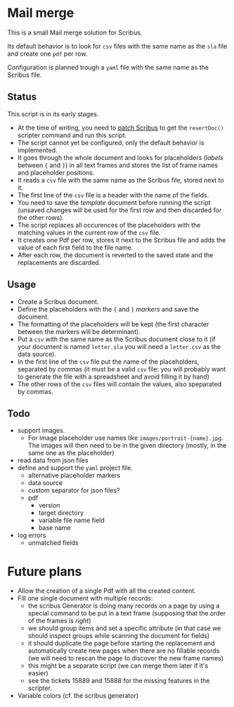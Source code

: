 # Mail merge

This is a small Mail merge solution for Scribus.

Its default behavior is to look for `csv` files with the same name as the `sla` file and create one `pdf` per row.

Configuration is planned trough a `yaml` file with the same name as the Scribus file.

## Status

This script is in its early stages.

- At the time of writing, you need to [patch Scribus](https://bugs.scribus.net/view.php?id=15886) to get the `revertDoc()` scripter command and run this script.
- The script cannot yet be configured, only the default behavior is implemented.
- It goes through the whole document and looks for placeholders (_labels_ between `{` and `}`) in all text frames and stores the list of frame names and placeholder positions.
- It reads a `csv` file with the same name as the Scribus file, stored next to it.
- The first line of the `csv` file is a header with the name of the fields.
- You need to save the _template_ document before running the script (unsaved changes will be used for the first row and then discarded for the other rows).
- The script replaces all occurences of the placeholders with the matching values in the current row of the `csv` file.
- It creates one Pdf per row, stores it next to the Scribus file and adds the value of each first field to the file name.
- After each row, the document is reverted to the saved state and the replacements are discarded.

## Usage

- Create a Scribus document.
- Define the placeholders with the `{` and `}` _markers_ and save the document.
- The formatting of the placeholders will be kept (the first character between the markers will be determinant).
- Put a `csv` with the same name as the Scribus document close to it (if your document is named `letter.sla` you will need a `letter.csv` as the data source).
- In the first line of the `csv` file put the name of the placeholders, separated by commas (it must be a valid `csv` file: you will probably want to generate the file with a spreadsheet and avoid filling it by hand)
- The other rows of the `csv` files will contain the values, also speparated by commas.


## Todo

- support images.
  - For image placeholder use names like `images/portrait-{name}.jpg`. The images will then need to be in the given directory (mostly, in the same one as the placeholder)
- read data from json files
- define and support the `yaml` project file.
  - alternative placeholder markers
  - data source
  - custom separator for json files?
  - pdf
    - version
    - target directory
    - variable file name field
    - base name
- log errors
  - unmatched fields

# Future plans

- Allow the creation of a single Pdf with all the created content.
- Fill one single document with multiple records:
  - the scribus Generator is doing many records on a page by using a special command to be put in a text frame (supposing that the order of the frames is _right_)
  - we should group items and set a specific attribute (in that case we should inspect groups while scanning the document for fields)
  - it should duplicate the page before starting the replacement and automatically create new pages when there are no fillable records (we will need to rescan the page to discover the new frame names)
  - this might be a separate script (we can merge them later if it's easier)
  - see the tickets 15889 and 15888 for the missing features in the scripter.
- Variable colors (cf. the scribus generator)
